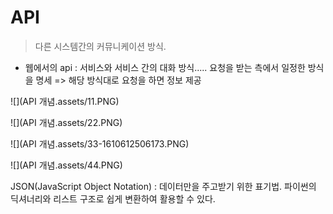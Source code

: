 # API

>  다른 시스템간의 커뮤니케이션 방식.

- 웹에서의 api :  서비스와 서비스 간의 대화 방식..... 요청을 받는 측에서 일정한 방식을 명세 => 해당 방식대로 요청을 하면 정보 제공

![](API 개념.assets/11.PNG)

![](API 개념.assets/22.PNG)

![](API 개념.assets/33-1610612506173.PNG)

![](API 개념.assets/44.PNG)



JSON(JavaScript Object Notation) : 데이터만을 주고받기 위한 표기법. 파이썬의 딕셔너리와 리스트 구조로 쉽게 변환하여 활용할 수 있다.

